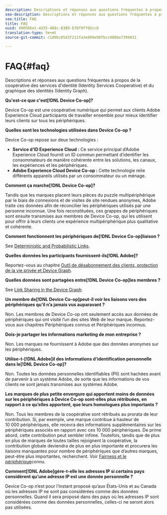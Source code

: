 ```yaml
---
description: Descriptions et réponses aux questions fréquentes à propos de la coopérative des services d’identité (Identity Services Cooperative) et du graphique des identités (Identity Graph).
seo-description: Descriptions et réponses aux questions fréquentes à propos de la coopérative des services d’identité (Identity Services Cooperative) et du graphique des identités (Identity Graph).
seo-title: FAQ
title: FAQ
uuid: 490566e1-4d35-468c-8389-678f9ff02cc8
translation-type: tm+mt
source-git-commit: c1d0bc05d3f211fa3e899e98fbcc908be7399031

---
```



# FAQ{#faq}

Descriptions et réponses aux questions fréquentes à propos de la coopérative des services d’identité (Identity Services Cooperative) et du graphique des identités (Identity Graph).

**Qu&#39;est-ce que c&#39;est[!DNL Device Co-op]?**

Device Co-op est une coopérative numérique qui permet aux clients Adobe Experience Cloud participants de travailler ensemble pour mieux identifier leurs clients sur tous les périphériques.

**Quelles sont les technologies utilisées dans Device Co-op ?**

Device Co-op repose sur deux technologies :

* **Service d’ID Experience Cloud :** Ce service principal d’Adobe Experience Cloud fournit un ID commun permettant d’identifier les consommateurs de manière cohérente entre les solutions, les canaux, les expériences et les périphériques.
* **Adobe Experience Cloud Device Co-op :** Cette technologie relie différents appareils utilisés par un consommateur ou un ménage.

**Comment ça marche[!DNL Device Co-op]?**

Tandis que les marques placent leurs pièces du puzzle multipériphérique par le biais de connexions et de visites de site rendues anonymes, Adobe traite ces données afin de réconcilier les périphériques utilisés par une personne inconnue. Une fois reconstituées, ces grappes de périphériques sont ensuite transmises aux membres de Device Co-op, qui les utilisent pour offrir à leurs clients une expérience multipériphérique plus qualitative et cohérente.

**Comment fonctionnent les périphériques de[!DNL Device Co-op]liaison ?**

See [Deterministic and Probabilistic Links](processes/links.md#concept-58bb7ab25f904f5f98d645e35205c931).

**Quelles données les participants fournissent-ils[!DNL Adobe]?**

Reportez-vous au chapitre [Outil de désabonnement des clients, protection de la vie privée et Device Graph](privacy.md#concept-fa1346e6b95a484eaeafc9bebe3cd6be).

**Quelles données sont partagées entre[!DNL Device Co-op]les membres ?**

See [Link Sharing in the Device Graph](processes/link-sharing.md#concept-7168053105a94649a3f092d375d79eaf).

<!--
Removed at Asa's request.
<p><b>What does <span class="keyword"> Adobe </span> see via the <span class="wintitle"> Device Graph </span>?</b> </p>
<p>Adobe can see which devices are most likely being used by the same person, using probabilistic and deterministic device graph algorithms. This match between a group of devices and a person is really two numbers that are linked to each other. One number represents a group of devices believed to belong to the same person while the other number represents a person. Adobe makes this linked device information available to consumers as well, so they can correct misinformation and/or opt-out one or all devices from the Device Co-op. </p>
-->

**Un membre de[!DNL Device Co-op]peut-il voir les liaisons vers des périphériques qu’il n’a jamais vus auparavant ?**

Non. Les membres de Device Co-op ont seulement accès aux données de périphériques qui ont visité l’un des sites Web de leur marque. Reportez-vous aux chapitres Périphériques [](processes/known-device.md#concept-8e87c276819a48bfac5cef10b45216d1) connus et Périphériques [](processes/unknown-device.md#concept-95090d341cdc4c22ba4319d79d8f6e40)inconnus.

**Dois-je partager les informations marketing de mon entreprise ?**

Non. Les marques ne fournissent à Adobe que des données anonymes sur les périphériques.

**Utilise-t-[!DNL Adobe]il des informations d’identification personnelle dans le[!DNL Device Co-op]?**

Non. Toutes les données personnelles identifiables (PII) sont hachées avant de parvenir à un système Adobe, de sorte que les informations de vos clients ne sont jamais transmises aux systèmes Adobe.

**Les marques de plus petite envergure qui apportent moins de données sur les périphériques à Device Co-op sont-elles plus rétribuées, en rapport à ce qu’elles apportent, que leurs homologues plus importants ?**

Non. Tous les membres de la coopérative sont rétribués au prorata de leur contribution. Si, par exemple, une marque contribue à hauteur de 10 000 périphériques, elle recevra des informations supplémentaires sur les périphériques associés en rapport avec ces 10 000 périphériques. De prime abord, cette contribution peut sembler infime. Toutefois, tandis que de plus en plus de marques de toutes tailles rejoignent la coopérative, la contribution globale deviendra de plus en plus importante et procurera les liaisons manquantes pour nombre de périphériques que d’autres marques, peut-être plus importantes, recherchent. Voir [Fairness et le périphérique](processes/known-device.md#section-0543188729d845d6b95db70b8b25e9f8)connu.

**Comment[!DNL Adobe]gère-t-elle les adresses IP si certains pays considèrent qu’une adresse IP est une donnée personnelle ?**

Device Co-op n’est pour l’instant proposé qu’aux États-Unis et au Canada où les adresses IP ne sont pas considérées comme des données personnelles. Quand il sera proposé dans des pays où les adresses IP sont considérées comme des données personnelles, celles-ci ne seront alors pas utilisées.
